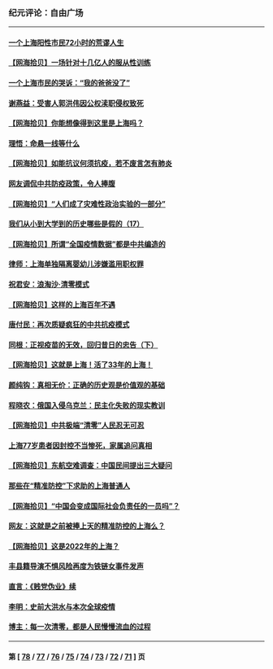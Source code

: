 ### 纪元评论：自由广场
---
#### [一个上海阳性市民72小时的荒谬人生](../../pages/nsc993/n13706620.md) 
#### [【网海拾贝】一场针对十几亿人的服从性训练](../../pages/nsc993/n13706555.md) 
#### [一个上海市民的哭诉：“我的爸爸没了”](../../pages/nsc993/n13706497.md) 
#### [谢燕益：受害人郭洪伟因公权渎职侵权致死](../../pages/nsc993/n13706184.md) 
#### [【网海拾贝】你能想像得到这里是上海吗？](../../pages/nsc993/n13704442.md) 
#### [理悟：命悬一线等什么](../../pages/nsc993/n13703131.md) 
#### [【网海拾贝】如能抗议何须抗疫，若不废言怎有肺炎](../../pages/nsc993/n13701767.md) 
#### [网友调侃中共防疫政策，令人捧腹](../../pages/nsc993/n13701561.md) 
#### [【网海拾贝】“人们成了灾难性政治实验的一部分”](../../pages/nsc993/n13698988.md) 
#### [我们从小到大学到的历史哪些是假的（17）](../../pages/nsc993/n13698883.md) 
#### [【网海拾贝】所谓“全国疫情数据”都是中共编造的](../../pages/nsc993/n13694674.md) 
#### [律师：上海单独隔离婴幼儿涉嫌滥用职权罪](../../pages/nsc993/n13694627.md) 
#### [祝君安：浪淘沙·清零模式](../../pages/nsc993/n13694452.md) 
#### [【网海拾贝】这样的上海百年不遇](../../pages/nsc993/n13692603.md) 
#### [唐付民：再次质疑疯狂的中共抗疫模式](../../pages/nsc993/n13691971.md) 
#### [同根：正视疫苗的无效，回归昔日的忠告（下）](../../pages/nsc993/n13688756.md) 
#### [【网海拾贝】这就是上海！活了33年的上海！](../../pages/nsc993/n13688654.md) 
#### [颜纯钩：真相无价：正确的历史观是价值观的基础](../../pages/nsc993/n13688555.md) 
#### [程晓农：俄国入侵乌克兰：民主化失败的现实教训](../../pages/nsc993/n13686006.md) 
#### [【网海拾贝】中共极端“清零”人民忍无可忍](../../pages/nsc993/n13685914.md) 
#### [上海77岁患者因封控不当惨死，家属追问真相](../../pages/nsc993/n13685891.md) 
#### [【网海拾贝】东航空难调查：中国民间提出三大疑问](../../pages/nsc993/n13683137.md) 
#### [那些在“精准防控”下求助的上海普通人](../../pages/nsc993/n13683088.md) 
#### [【网海拾贝】“中国会变成国际社会负责任的一员吗”？](../../pages/nsc993/n13680707.md) 
#### [网友：这就是之前被捧上天的精准防控的上海么？](../../pages/nsc993/n13680287.md) 
#### [【网海拾贝】这是2022年的上海？](../../pages/nsc993/n13678253.md) 
#### [丰县籍导演不惧风险再度为铁链女事件发声](../../pages/nsc993/n13678215.md) 
#### [直言：《贱党伪业》续](../../pages/nsc993/n13678056.md) 
#### [李明：史前大洪水与本次全球疫情](../../pages/nsc993/n13677332.md) 
#### [博主：每一次清零，都是人民慢慢流血的过程](../../pages/nsc993/n13676078.md) 

---
#### 第 [ [78](./78.md) / [77](./77.md) / [76](./76.md) / [75](./75.md) / [74](./74.md) / [73](./73.md) / [72](./72.md) / [71](./71.md) ] 页
